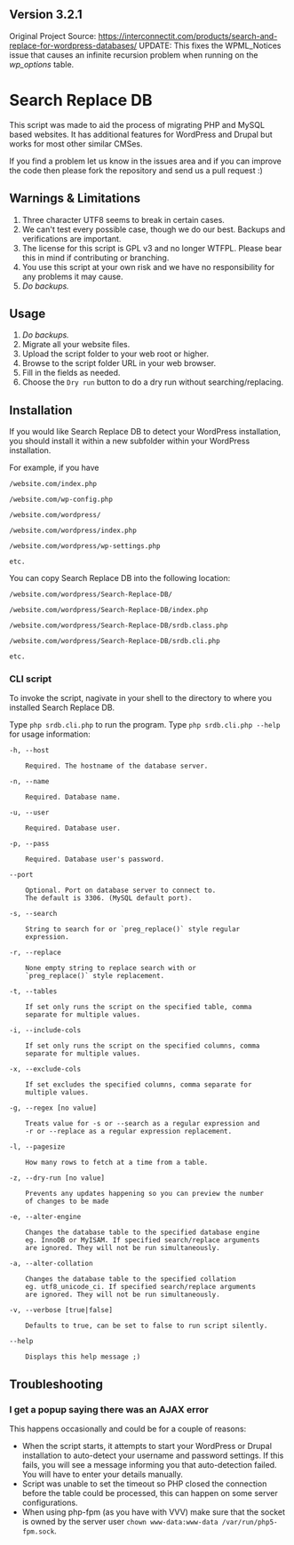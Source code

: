 ## Version 3.2.1

Original Project Source: https://interconnectit.com/products/search-and-replace-for-wordpress-databases/
UPDATE: This fixes the WPML_Notices issue that causes an infinite recursion problem when running on the *wp_options* table.

# Search Replace DB

This script was made to aid the process of migrating PHP and MySQL based websites. It has additional features for WordPress and Drupal but works for most other similar CMSes.

If you find a problem let us know in the issues area and if you can improve the code then please fork the repository and send us a pull request :)

## Warnings & Limitations

1. Three character UTF8 seems to break in certain cases.
2. We can't test every possible case, though we do our best. Backups and verifications are important.
3. The license for this script is GPL v3 and no longer WTFPL. Please bear this in mind if contributing or branching.
4. You use this script at your own risk and we have no responsibility for any problems it may cause.
5. *Do backups.*

## Usage

1. *Do backups.*
2. Migrate all your website files.
3. Upload the script folder to your web root or higher.	
4. Browse to the script folder URL in your web browser.
5. Fill in the fields as needed.
6. Choose the `Dry run` button to do a dry run without searching/replacing.

## Installation

If you would like Search Replace DB to detect your WordPress installation, you should install it within a new subfolder within your WordPress installation.

For example, if you have
	
	/website.com/index.php
   
	/website.com/wp-config.php
   
	/website.com/wordpress/
   
	/website.com/wordpress/index.php
   
	/website.com/wordpress/wp-settings.php
   
	etc.
	
You can copy Search Replace DB into the following location:

	/website.com/wordpress/Search-Replace-DB/
	
	/website.com/wordpress/Search-Replace-DB/index.php
	
	/website.com/wordpress/Search-Replace-DB/srdb.class.php
	
	/website.com/wordpress/Search-Replace-DB/srdb.cli.php
	
	etc.

### CLI script

To invoke the script, nagivate in your shell to the directory to where you installed Search Replace DB.

Type `php srdb.cli.php` to run the program. Type `php srdb.cli.php --help` for usage information:

	-h, --host
	
		Required. The hostname of the database server.
		
	-n, --name
	
		Required. Database name.
		
	-u, --user
	
		Required. Database user.
		
	-p, --pass
	
		Required. Database user's password.
		
	--port
	
		Optional. Port on database server to connect to.
		The default is 3306. (MySQL default port).
		
	-s, --search
	
		String to search for or `preg_replace()` style regular
		expression.
		
	-r, --replace
	
		None empty string to replace search with or
		`preg_replace()` style replacement.
		
	-t, --tables
	
		If set only runs the script on the specified table, comma
		separate for multiple values.
		
	-i, --include-cols
	
		If set only runs the script on the specified columns, comma
		separate for multiple values.
		
	-x, --exclude-cols
	
		If set excludes the specified columns, comma separate for
		multiple values.
		
	-g, --regex [no value]
	
		Treats value for -s or --search as a regular expression and
		-r or --replace as a regular expression replacement.
		
	-l, --pagesize
	
		How many rows to fetch at a time from a table.
		
	-z, --dry-run [no value]
	
		Prevents any updates happening so you can preview the number
		of changes to be made
		
	-e, --alter-engine
	
		Changes the database table to the specified database engine
		eg. InnoDB or MyISAM. If specified search/replace arguments
		are ignored. They will not be run simultaneously.
		
	-a, --alter-collation
	
		Changes the database table to the specified collation
		eg. utf8_unicode_ci. If specified search/replace arguments
		are ignored. They will not be run simultaneously.
		
	-v, --verbose [true|false]
	
		Defaults to true, can be set to false to run script silently.
		
	--help
	
		Displays this help message ;)

## Troubleshooting

### I get a popup saying there was an AJAX error

This happens occasionally and could be for a couple of reasons:

 * When the script starts, it attempts to start your WordPress or Drupal installation to auto-detect your username and password settings. If this fails, you will see a message informing you that auto-detection failed. You will have to enter your details manually.
 * Script was unable to set the timeout so PHP closed the connection before the table could be processed, this can happen on some server configurations.
 * When using php-fpm (as you have with VVV) make sure that the socket is owned by the server user `chown www-data:www-data /var/run/php5-fpm.sock`.
